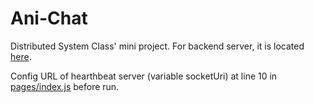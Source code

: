 # Ani-Chat

Distributed System Class' mini project.
For backend server, it is located [here](https://github.com/burin-n/anychat-server).

Config URL of hearthbeat server (variable socketUri) at line 10 in [pages/index.js](https://github.com/thipokKub/ani-chat-front/blob/master/pages/index.js) before run.

